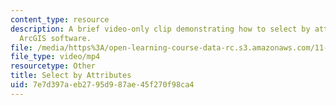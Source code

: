 ```yaml
---
content_type: resource
description: A brief video-only clip demonstrating how to select by attributes in
  ArcGIS software.
file: /media/https%3A/open-learning-course-data-rc.s3.amazonaws.com/11-205-introduction-to-spatial-analysis-fall-2019/7e7d397aeb2795d987ae45f270f98ca4_MIT11_205F19_select_by_attributes.mp4
file_type: video/mp4
resourcetype: Other
title: Select by Attributes
uid: 7e7d397a-eb27-95d9-87ae-45f270f98ca4
---
```

